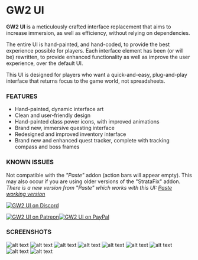 # GW2 UI

**GW2 UI** is a meticulously crafted interface replacement that aims to increase immersion, as well as efficiency, without relying on dependencies. 

The entire UI is hand-painted, and hand-coded, to provide the best experience possible for players. Each interface element has been (or will be) rewritten, to provide enhanced functionality as well as improve the user experience, over the default UI.

This UI is designed for players who want a quick-and-easy, plug-and-play interface that returns focus to the game world, not spreadsheets.

### FEATURES
  - Hand-painted, dynamic interface art
  - Clean and user-friendly design
  - Hand-painted class power icons, with improved animations
  - Brand new, immersive questing interface
  - Redesigned and improved inventory interface
  - Brand new and enhanced quest tracker, complete with tracking compass and boss frames 


### KNOWN ISSUES
Not compatible with the *"Paste"* addon (action bars will appear empty). This may also occur if you are using older versions of the "StrataFix" addon.
*There is a new version from "Paste" which works with this UI: [Paste working version][newPastAddon]*

[![GW2 UI on Discord](https://discord.com/api/guilds/243035988614578176/widget.png?style=banner2)](https://discord.gg/MZZtRWt)

[![GW2 UI on Patreon](http://i.imgur.com/gyn76CI.png)](https://www.patreon.com/gw2ui)[![GW2 UI on PayPal](http://i.imgur.com/xSSjpwd.png)](https://www.paypal.com/donate?hosted_button_id=H7E9W75TYRWX4)

### SCREENSHOTS
![alt text](https://github.com/Mortalknight/GW2_UI/blob/master/.previews/overview.jpg?raw=true)
![alt text](https://github.com/Mortalknight/GW2_UI/blob/master/.previews/combat-2.jpg?raw=true)
![alt text](https://github.com/Mortalknight/GW2_UI/blob/master/.previews/Bag-frame.jpg?raw=true)
![alt text](https://github.com/Mortalknight/GW2_UI/blob/master/.previews/hero_panel.jpg?raw=true)
![alt text](https://github.com/Mortalknight/GW2_UI/blob/master/.previews/professions.jpg?raw=true)
![alt text](https://github.com/Mortalknight/GW2_UI/blob/master/.previews/spells_and_talents.jpg?raw=true)
![alt text](https://github.com/Mortalknight/GW2_UI/blob/master/.previews/Dungeon-frames-in-quest-tracker.jpg?raw=true)
![alt text](https://github.com/Mortalknight/GW2_UI/blob/master/.previews/classpower.jpg?raw=true)
![alt text](https://github.com/Mortalknight/GW2_UI/blob/master/.previews/raidcom.jpg?raw=true)


[//]: # (These are reference links used in the body of this note and get stripped out when the markdown processor does its job. There is no need to format nicely because it shouldn't be seen. Thanks SO - http://stackoverflow.com/questions/4823468/store-comments-in-markdown-syntax)

[newPastAddon]: <https://www.tukui.org/addons.php?id=186>
